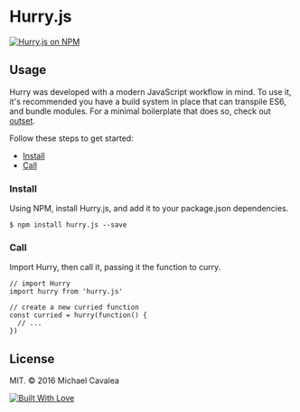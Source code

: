# Hurry.js

[![Hurry.js on NPM](https://img.shields.io/npm/v/hurry.js.svg)](https://www.npmjs.com/package/hurry.js)

## Usage

Hurry was developed with a modern JavaScript workflow in mind. To use it, it's recommended you have a build system in place that can transpile ES6, and bundle modules. For a minimal boilerplate that does so, check out [outset](https://github.com/callmecavs/outset).

Follow these steps to get started:

* [Install](#install)
* [Call](#call)

### Install

Using NPM, install Hurry.js, and add it to your package.json dependencies.

```
$ npm install hurry.js --save
```

### Call

Import Hurry, then call it, passing it the function to curry.

```es6
// import Hurry
import hurry from 'hurry.js'

// create a new curried function
const curried = hurry(function() {
  // ...
})
```

## License

MIT. © 2016 Michael Cavalea

[![Built With Love](http://forthebadge.com/images/badges/built-with-love.svg)](http://forthebadge.com)

